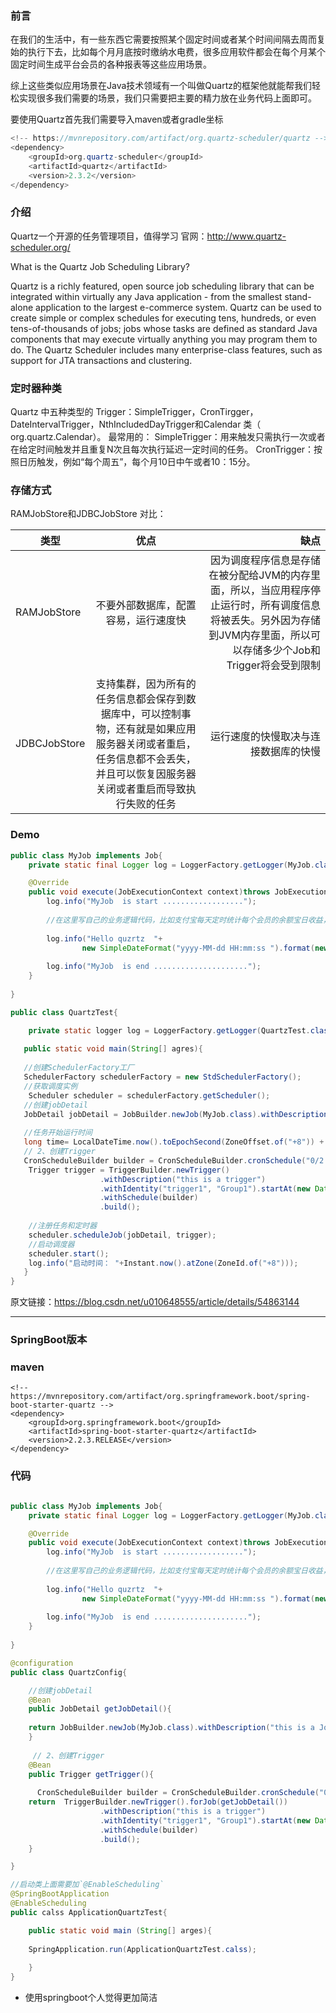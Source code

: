 ### 前言
在我们的生活中，有一些东西它需要按照某个固定时间或者某个时间间隔去周而复始的执行下去，比如每个月月底按时缴纳水电费，很多应用软件都会在每个月某个固定时间生成平台会员的各种报表等这些应用场景。

综上这些类似应用场景在Java技术领域有一个叫做Quartz的框架他就能帮我们轻松实现很多我们需要的场景，我们只需要把主要的精力放在业务代码上面即可。

要使用Quartz首先我们需要导入maven或者gradle坐标
```java
<!-- https://mvnrepository.com/artifact/org.quartz-scheduler/quartz -->
<dependency>
    <groupId>org.quartz-scheduler</groupId>
    <artifactId>quartz</artifactId>
    <version>2.3.2</version>
</dependency>

```
### 介绍
Quartz一个开源的任务管理项目，值得学习
官网：http://www.quartz-scheduler.org/

What is the Quartz Job Scheduling Library?

Quartz is a richly featured, open source job scheduling library that can be integrated within virtually any Java application - from the smallest stand-alone application to the largest e-commerce system. Quartz can be used to create simple or complex schedules for executing tens, hundreds, or even tens-of-thousands of jobs; jobs whose tasks are defined as standard Java components that may execute virtually anything you may program them to do. The Quartz Scheduler includes many enterprise-class features, such as support for JTA transactions and clustering.

### 定时器种类
Quartz 中五种类型的 Trigger：SimpleTrigger，CronTirgger，DateIntervalTrigger，NthIncludedDayTrigger和Calendar 类（ org.quartz.Calendar）。
最常用的：
SimpleTrigger：用来触发只需执行一次或者在给定时间触发并且重复N次且每次执行延迟一定时间的任务。
CronTrigger：按照日历触发，例如“每个周五”，每个月10日中午或者10：15分。

### 存储方式
RAMJobStore和JDBCJobStore
对比：

类型|优点|缺点
--|:--:|--:
RAMJobStore|不要外部数据库，配置容易，运行速度快|因为调度程序信息是存储在被分配给JVM的内存里面，所以，当应用程序停止运行时，所有调度信息将被丢失。另外因为存储到JVM内存里面，所以可以存储多少个Job和Trigger将会受到限制
JDBCJobStore|支持集群，因为所有的任务信息都会保存到数据库中，可以控制事物，还有就是如果应用服务器关闭或者重启，任务信息都不会丢失，并且可以恢复因服务器关闭或者重启而导致执行失败的任务|运行速度的快慢取决与连接数据库的快慢

### Demo
```java
public class MyJob implements Job{
	private static final Logger log = LoggerFactory.getLogger(MyJob.class);

	@Override
	public void execute(JobExecutionContext context)throws JobExecutionException {
		log.info("MyJob  is start ..................");
		
        //在这里写自己的业务逻辑代码，比如支付宝每天定时统计每个会员的余额宝日收益，或者每个月的其他理财收益等
        
		log.info("Hello quzrtz  "+
				new SimpleDateFormat("yyyy-MM-dd HH:mm:ss ").format(new Date()));
		
		log.info("MyJob  is end .....................");
	}
	
}
```
```java
public class QuartzTest{

	private static logger log = LoggerFactory.getLogger(QuartzTest.class);
    
   public static void main(String[] agres){
   
   //创建SchedulerFactory工厂
   SchedulerFactory schedulerFactory = new StdSchedulerFactory();
   //获取调度实例
	Scheduler scheduler = schedulerFactory.getScheduler();
   //创建jobDetail
   JobDetail jobDetail = JobBuilder.newJob(MyJob.class).withDescription("athis is a Job").withIdentity("job1_1", "jGroup1").build();
   
   //任务开始运行时间
   long time= LocalDateTime.now().toEpochSecond(ZoneOffset.of("+8")) + 3 * 3000;
   // 2、创建Trigger
   CronScheduleBuilder builder = CronScheduleBuilder.cronSchedule("0/2 * * * * ?");
	Trigger trigger = TriggerBuilder.newTrigger()
    				.withDescription("this is a trigger")
					.withIdentity("trigger1", "Group1").startAt(new Date(time))
					.withSchedule(builder)
					.build();
	
    //注册任务和定时器
    scheduler.scheduleJob(jobDetail, trigger);
    //启动调度器
    scheduler.start();
    log.info("启动时间： "+Instant.now().atZone(ZoneId.of("+8")));
   }
}

```
原文链接：https://blog.csdn.net/u010648555/article/details/54863144


<hr>

### SpringBoot版本

### maven
```
<!-- https://mvnrepository.com/artifact/org.springframework.boot/spring-boot-starter-quartz -->
<dependency>
    <groupId>org.springframework.boot</groupId>
    <artifactId>spring-boot-starter-quartz</artifactId>
    <version>2.2.3.RELEASE</version>
</dependency>

```
### 代码
```java

public class MyJob implements Job{
	private static final Logger log = LoggerFactory.getLogger(MyJob.class);

	@Override
	public void execute(JobExecutionContext context)throws JobExecutionException {
		log.info("MyJob  is start ..................");
		
        //在这里写自己的业务逻辑代码，比如支付宝每天定时统计每个会员的余额宝日收益，或者每个月的其他理财收益等
        
		log.info("Hello quzrtz  "+
				new SimpleDateFormat("yyyy-MM-dd HH:mm:ss ").format(new Date()));
		
		log.info("MyJob  is end .....................");
	}
	
}

@configuration
public class QuartzConfig{

	//创建jobDetail
	@Bean
    public JobDetail getJobDetail(){
    
    return JobBuilder.newJob(MyJob.class).withDescription("this is a Job").withIdentity("job1", "jGroup1").storeDurably().build();
    }
    
	 // 2、创建Trigger
	@Bean
    public Trigger getTrigger(){
    
      CronScheduleBuilder builder = CronScheduleBuilder.cronSchedule("0/2 * * * * ?");
    return  TriggerBuilder.newTrigger().forJob(getJobDetail())
    				.withDescription("this is a trigger")
					.withIdentity("trigger1", "Group1").startAt(new Date(time))
					.withSchedule(builder)
					.build();
    }

}

//启动类上面需要加`@EnableScheduling`
@SpringBootApplication
@EnableScheduling
public calss ApplicationQuartzTest{

	public static void main (String[] arges){
    
    SpringApplication.run(ApplicationQuartzTest.calss);
    
    }
}
```

- 使用springboot个人觉得更加简洁
